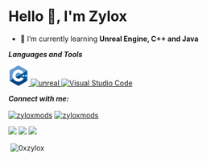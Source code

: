 <h1 align="left">Hello 👋, I'm Zylox</h1>

- 🌱 I’m currently learning **Unreal Engine, C++ and Java**
  
***Languages and Tools***
<p align="left"> <a href="https://zyloxmods.me" target="_blank" rel="noreferrer"> <img src="https://raw.githubusercontent.com/devicons/devicon/master/icons/cplusplus/cplusplus-original.svg" alt="cplusplus" width="40" height="40"/> </a> <a href="https://zyloxmods.me" target="_blank" rel="noreferrer"> </a> <a href="https://unrealengine.com/" target="_blank" rel="noreferrer"> <img src="https://raw.githubusercontent.com/kenangundogan/fontisto/036b7eca71aab1bef8e6a0518f7329f13ed62f6b/icons/svg/brand/unreal-engine.svg" alt="unreal" width="40" height="40"/> </a> 
<a href="https://code.visualstudio.com/" target="blank"><img src="https://cdn.jsdelivr.net/gh/devicons/devicon/icons/vscode/vscode-original.svg" alt="Visual Studio Code" height="40" width="30" /></a></p>



***Connect with me:***
<p align="left">
<a href="https://twitter.com/zyloxmods" target="blank"><img align="center" src="https://raw.githubusercontent.com/rahuldkjain/github-profile-readme-generator/master/src/images/icons/Social/twitter.svg" alt="zyloxmods" height="30" width="40" /></a>
<a href="https://www.youtube.com/c/zyloxmods" target="blank"><img align="center" src="https://raw.githubusercontent.com/rahuldkjain/github-profile-readme-generator/master/src/images/icons/Social/youtube.svg" alt="zyloxmods" height="30" width="40" /></a>
</p>

![](https://img.shields.io/youtube/channel/subscribers/UCTkgjM5vJc0n8wwT0_JG-iA?label=Subscribers&logo=youtube&style=for-the-badge)
![](https://img.shields.io/youtube/channel/views/UCTkgjM5vJc0n8wwT0_JG-iA?label=Views&logo=youtube&style=for-the-badge)
![](https://img.shields.io/github/followers/zyloxmods?style=for-the-badge&logo=github)

<p>&nbsp;<img align="center" src="https://github-readme-stats.vercel.app/api?username=zyloxmods&show_icons=true&locale=en" alt="0xzylox" /></p>



